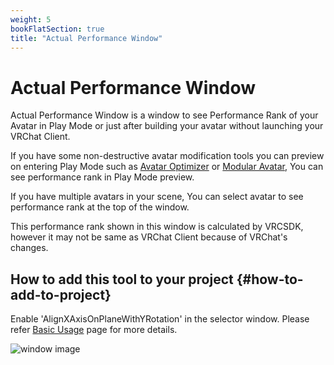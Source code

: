 ```yaml
---
weight: 5
bookFlatSection: true
title: "Actual Performance Window"
---
```


# Actual Performance Window

Actual Performance Window is a window to see Performance Rank of your Avatar in Play Mode or 
just after building your avatar without launching your VRChat Client.

If you have some non-destructive avatar modification tools you can preview on entering Play Mode
such as [Avatar Optimizer] or [Modular Avatar], You can see performance rank in Play Mode preview.

If you have multiple avatars in your scene, You can select avatar to see performance rank at the top of the window.

This performance rank shown in this window is calculated by VRCSDK,
however it may not be same as VRChat Client because of VRChat's changes.

## How to add this tool to your project {#how-to-add-to-project}

Enable 'AlignXAxisOnPlaneWithYRotation' in the selector window. Please refer [Basic Usage] page for more details.

![window image](window.png)

[Avatar Optimizer]: https://vpm.anatawa12.com/avatar-optimizer/en/
[Modular Avatar]: https://modular-avatar.nadena.dev/

[Basic Usage]: /gists/ja/docs/basic-usage/
